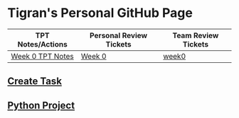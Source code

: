 # Tigran's Personal GitHub Page
| TPT Notes/Actions | Personal Review Tickets | Team Review Tickets |
| ------------- | ------------- | ------------- | 
| [Week 0 TPT Notes](notes0.md) | [Week 0](https://github.com/Tigran7/TigranCSP3/issues/1) | [week0](https://github.com/Tigran7/TeamSaveUkraine/issues/4) |
## [Create Task](createTask.md)
## [Python Project](dataStructures.md)



